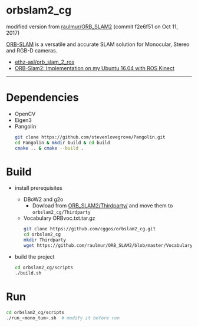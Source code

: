 # orbslam2_cg

modified version from [raulmur/ORB_SLAM2](https://github.com/raulmur/ORB_SLAM2) (commit f2e6f51  on Oct 11, 2017)  

[ORB-SLAM](http://webdiis.unizar.es/~raulmur/orbslam/) is a versatile and accurate SLAM solution for Monocular, Stereo and RGB-D cameras.

* [ethz-asl/orb_slam_2_ros](https://github.com/ethz-asl/orb_slam_2_ros)
* [ORB-Slam2: Implementation on my Ubuntu 16.04 with ROS Kinect](https://medium.com/@j.zijlmans/orb-slam-2052515bd84c)

-----

# Dependencies

* OpenCV
* Eigen3
* Pangolin
  ```bash
  git clone https://github.com/stevenlovegrove/Pangolin.git
  cd Pangolin & mkdir build & cd build
  cmake .. & cmake --build .
  ```


# Build

* install prerequisites
  * DBoW2 and g2o
    - Dowload from [ORB_SLAM2/Thirdparty/](https://github.com/raulmur/ORB_SLAM2/tree/master/Thirdparty) and move them to `orbslam2_cg/Thirdparty`
  * Vocabulary ORBvoc.txt.tar.gz
    ```bash
    git clone https://github.com/cggos/orbslam2_cg.git
    cd orbslam2_cg
    mkdir Thirdparty
    wget https://github.com/raulmur/ORB_SLAM2/blob/master/Vocabulary/ORBvoc.txt.tar.gz
    ```

* build the project
  ```bash
  cd orbslam2_cg/scripts
  ./build.sh
  ```

# Run

```bash
cd orbslam2_cg/scripts
./run_<mono_tum>.sh  # modify it before run
```

